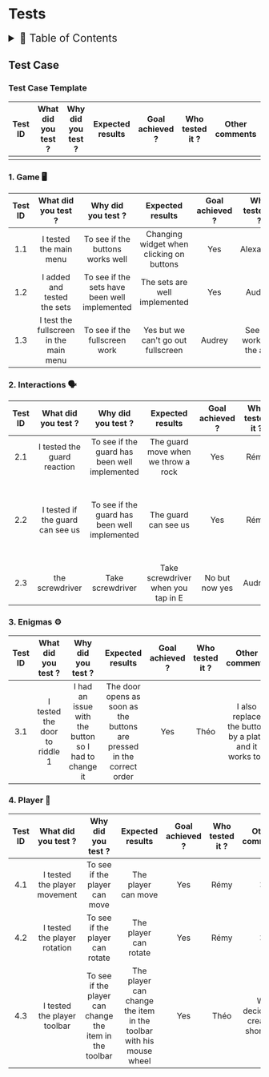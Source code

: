 # Tests

<details>
<summary style="font-size:150%">
  📖 Table of Contents
</summary>

- [Tests](#tests)
  - [Test Case](#test-case)
    - [Test Case Template](#test-case-template)
    - [1. Game 🖥️](#1-game-️)
    - [2. Interactions 🗣️](#2-interactions-️)
    - [3. Enigmas ⚙️](#3-enigmas-️)
    - [4. Player 👤](#4-player-)

</details>

## Test Case

### Test Case Template

| Test ID | What did you test ? | Why did you test ? | Expected results | Goal achieved ? | Who tested it ? | Other comments |
|:----:|:----:|:----:|:----:|:----:|:----:|:----:|
|  |  |  |  |  |  |  |

### 1. Game 🖥️

| Test ID | What did you test ? | Why did you test ? | Expected results | Goal achieved ? | Who tested it ? | Other comments |
|:----:|:----:|:----:|:----:|:----:|:----:|:----:|
| 1.1 | I tested the main menu | To see if the buttons works well | Changing widget when clicking on buttons | Yes | Alexandre | I have to improve the widgets |
| 1.2 | I added and tested the sets | To see if the sets have been well implemented | The sets are well implemented | Yes | Audrey | ❌ |
| 1.3 | I test the fullscreen in the main menu |  To see if the fullscreen work | Yes but we can't go out fullscreen | Audrey | See if it works on the app |


### 2. Interactions 🗣️

| Test ID | What did you test ? | Why did you test ? | Expected results | Goal achieved ? | Who tested it ? | Other comments |
|:---:|:----:|:---:|:----:|:----:|:----:|:----:|
| 2.1 | I tested the guard reaction | To see if the guard has been well implemented | The guard move when we throw a rock | Yes | Rémy | ❌ |
| 2.2 | I tested if the guard can see us | To see if the guard has been well implemented | The guard can see us | Yes | Rémy | I decided to add a "light" which represent the field of vision of this one |
| 2.3 | the screwdriver | Take screwdriver | Take screwdriver when you tap in E | No but now yes | Audrey | ❌ |

### 3. Enigmas ⚙️

| Test ID | What did you test ? | Why did you test ? | Expected results | Goal achieved ? | Who tested it ? | Other comments |
|:----:|:----:|:----:|:----:|:----:|:----:|:----:|
| 3.1 | I tested the door to riddle 1 | I had an issue with the button so I had to change it | The door opens as soon as the buttons are pressed in the correct order | Yes | Théo | I also replace the button by a plate and it works too |

### 4. Player 👤

| Test ID | What did you test ? | Why did you test ? | Expected results | Goal achieved ? | Who tested it ? | Other comments |
|:----:|:----:|:----:|:----:|:----:|:----:|:----:|
| 4.1 | I tested the player movement | To see if the player can move | The player can move | Yes | Rémy | ❌ |
| 4.2 | I tested the player rotation | To see if the player can rotate | The player can rotate | Yes | Rémy | ❌ |
| 4.3 | I tested the player toolbar | To see if the player can change the item in the toolbar | The player can change the item in the toolbar with his mouse wheel | Yes | Théo | We decided to create 4 shortcuts |
